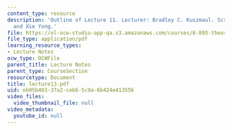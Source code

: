 ```yaml
---
content_type: resource
description: 'Outline of Lecture 11. Lecturer: Bradley C. Kuszmaul. Scribe: Seth Gilbert
  and Xie Yong.'
file: https://ol-ocw-studio-app-qa.s3.amazonaws.com/courses/6-895-theory-of-parallel-systems-sma-5509-fall-2003/eb05b48337a2ceb65c9a6b424e413556_lecture13.pdf
file_type: application/pdf
learning_resource_types:
- Lecture Notes
ocw_type: OCWFile
parent_title: Lecture Notes
parent_type: CourseSection
resourcetype: Document
title: lecture13.pdf
uid: eb05b483-37a2-ceb6-5c9a-6b424e413556
video_files:
  video_thumbnail_file: null
video_metadata:
  youtube_id: null
---
```

